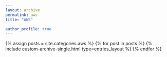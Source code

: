 ```yaml
---
layout: archive
permalink: aws
title: "AWS"

author_profile: true
---
```


{% assign posts = site.categories.aws %}
{% for post in posts %}
  {% include custom-archive-single.html type=entries_layout %}
{% endfor %}